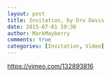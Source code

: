 ```yaml
---
layout: post
title: Invitation, by Dru Davis
date: 2015-07-01 19:30
author: MarkMayberry
comments: true
categories: [Invitation, Video]
---
```

https://vimeo.com/132893816
